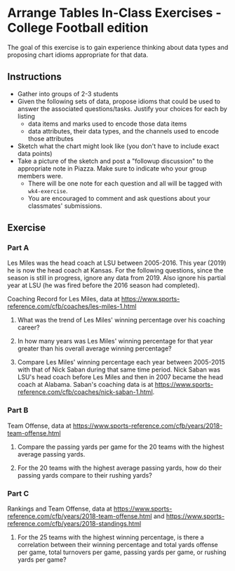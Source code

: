 # Arrange Tables In-Class Exercises - College Football edition

The goal of this exercise is to gain experience thinking about data types and proposing chart idioms appropriate for that data.
 
## Instructions
* Gather into groups of 2-3 students
* Given the following sets of data, propose idioms that could be used to answer the associated questions/tasks.  Justify your choices for each by listing
  * data items and marks used to encode those data items
  * data attributes, their data types, and the channels used to encode those attributes
* Sketch what the chart might look like (you don't have to include exact data points)
* Take a picture of the sketch and post a "followup discussion" to the appropriate note in Piazza. Make sure to indicate who your group members were. 
  * There will be one note for each question and all will be tagged with `wk4-exercise`. 
  * You are encouraged to comment and ask questions about your classmates' submissions.

## Exercise

### Part A
Les Miles was the head coach at LSU between 2005-2016.  This year (2019) he is now the head coach at Kansas.  For the following questions, since the season is still in progress, ignore any data from 2019.  Also ignore his partial year at LSU (he was fired before the 2016 season had completed).

Coaching Record for Les Miles, data at https://www.sports-reference.com/cfb/coaches/les-miles-1.html

1) What was the trend of Les Miles' winning percentage over his coaching career?

2) In how many years was Les Miles' winning percentage for that year greater than his overall average winning percentage?

3) Compare Les Miles' winning percentage each year between 2005-2015 with that of Nick Saban during that same time period.  Nick Saban  was LSU's head coach before Les Miles and then in 2007 became the head coach at Alabama.  Saban's coaching data is at https://www.sports-reference.com/cfb/coaches/nick-saban-1.html. 

### Part B
Team Offense, data at https://www.sports-reference.com/cfb/years/2018-team-offense.html

1) Compare the passing yards per game for the 20 teams with the highest average passing yards.

2) For the 20 teams with the highest average passing yards, how do their passing yards compare to their rushing yards?

### Part C
Rankings and Team Offense, data at https://www.sports-reference.com/cfb/years/2018-team-offense.html and https://www.sports-reference.com/cfb/years/2018-standings.html

1) For the 25 teams with the highest winning percentage, is there a correlation between their winning percentage and total yards offense per game, total turnovers per game, passing yards per game, or rushing yards per game?
